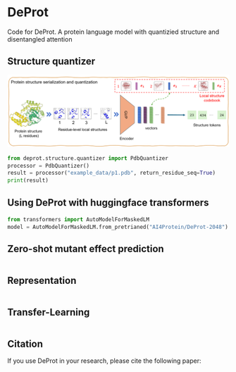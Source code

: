 # DeProt
Code for DeProt. A protein language model with quantizied structure and disentangled attention

## Structure quantizer

![Structure quantizer](images/structure_quantizer.png)

```python
from deprot.structure.quantizer import PdbQuantizer
processor = PdbQuantizer()
result = processor("example_data/p1.pdb", return_residue_seq=True)
print(result)
```

## Using DeProt with huggingface transformers
```python
from transformers import AutoModelForMaskedLM
model = AutoModelForMaskedLM.from_pretrianed("AI4Protein/DeProt-2048")
```

## Zero-shot mutant effect prediction
```

```

## Representation
```

```

## Transfer-Learning
```

```

## Citation

If you use DeProt in your research, please cite the following paper:

```

```